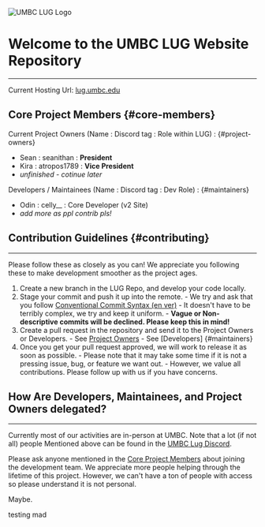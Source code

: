![UMBC LUG Logo](https://lug.umbc.edu/img/lug-white.png)

# Welcome to the UMBC LUG Website Repository
---

Current Hosting Url: [lug.umbc.edu](https://lug.umbc.edu)

## Core Project Members {#core-members}

Current Project Owners (Name : Discord tag : Role within LUG) : {#project-owners}
  - Sean : seanithan : **President**
  - Kira : atropos1789 : **Vice President**
  - *unfinished - cotinue later*

Developers / Maintainees (Name : Discord tag : Dev Role) : {#maintainers}
  - Odin : celly\__ : Core Developer (v2 Site)
  - *add more as ppl contrib pls!*

## Contribution Guidelines {#contributing}
---

Please follow these as closely as you can! We appreciate you following these to
make development smoother as the project ages.

  1. Create a new branch in the LUG Repo, and develop your code locally.
  2. Stage your commit and push it up into the remote.
    - We try and ask that you follow [Conventional Commit Syntax (en ver)](https://conventionalcommits.org/en/v1.0.0)
    - It doesn't have to be terribly complex, we try and keep it uniform.
    - **Vague or Non-descriptive commits will be declined. Please keep this in mind!**
  3. Create a pull request in the repository and send it to the Project Owners or Developers.
    - See [Project Owners](#project-owners)
    - See [Developers] {#maintainers}
  4. Once you get your pull request approved, we will work to release it as soon as possible.
    - Please note that it may take some time if it is not a pressing issue, bug, or feature we want out.
    - However, we value all contributions. Please follow up with us if you have concerns.

## How Are Developers, Maintainees, and Project Owners delegated?
---

Currently most of our activities are in-person at UMBC. Note that a lot (if not all) people
Mentioned above can be found in the [UMBC Lug Discord](https://discord.gg/jgMqPtK2mg).

Please ask anyone mentioned in the [Core Project Members](#core-members) about joining the development team.
We appreciate more people helping through the lifetime of this project. However, we can't have a ton of people
with access so please understand it is not personal.

Maybe.


testing mad
